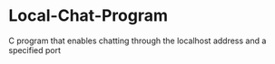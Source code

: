 # Local-Chat-Program
C program  that enables chatting through the localhost address and a specified port
